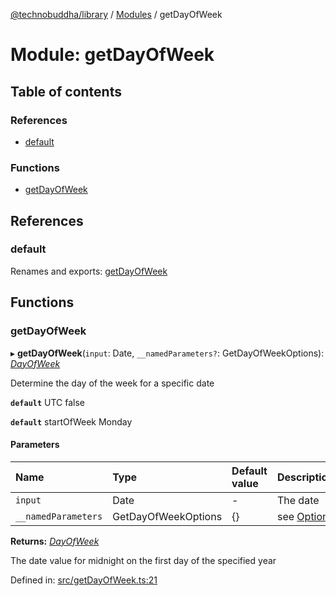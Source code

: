 [@technobuddha/library](../../README.md) / [Modules](../Modules.md) / getDayOfWeek

# Module: getDayOfWeek

## Table of contents

### References

- [default](getdayofweek.md#default)

### Functions

- [getDayOfWeek](getdayofweek.md#getdayofweek)

## References

### default

Renames and exports: [getDayOfWeek](getdayofweek.md#getdayofweek)

## Functions

### getDayOfWeek

▸ **getDayOfWeek**(`input`: Date, `__namedParameters?`: GetDayOfWeekOptions): [*DayOfWeek*](constants.md#dayofweek)

Determine the day of the week for a specific date

**`default`** UTC false

**`default`** startOfWeek Monday

#### Parameters

| Name | Type | Default value | Description |
| :------ | :------ | :------ | :------ |
| `input` | Date | - | The date |
| `__namedParameters` | GetDayOfWeekOptions | {} | see [Options](almostequals.md#options) |

**Returns:** [*DayOfWeek*](constants.md#dayofweek)

The date value for midnight on the first day of the specified year

Defined in: [src/getDayOfWeek.ts:21](https://github.com/technobuddha/hill.software/blob/693f679/packages/library/src/getDayOfWeek.ts#L21)
